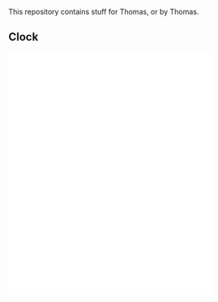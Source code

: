 This repository contains stuff for Thomas, or by Thomas.

## Clock

<iframe width="400" height="480" src="clock.html" frameborder="0" ></iframe>

